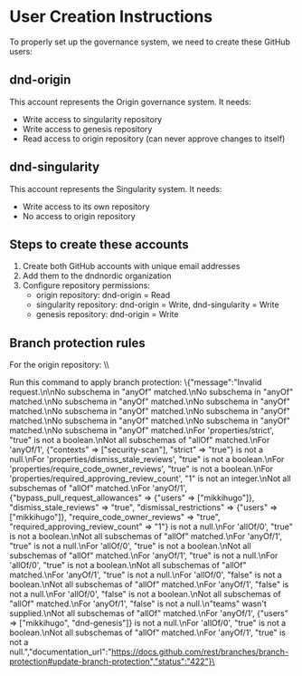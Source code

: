 # User Creation Instructions

To properly set up the governance system, we need to create these GitHub users:

## dnd-origin

This account represents the Origin governance system. It needs:
- Write access to singularity repository
- Write access to genesis repository
- Read access to origin repository (can never approve changes to itself)

## dnd-singularity

This account represents the Singularity system. It needs:
- Write access to its own repository
- No access to origin repository

## Steps to create these accounts

1. Create both GitHub accounts with unique email addresses
2. Add them to the dndnordic organization
3. Configure repository permissions:
   - origin repository: dnd-origin = Read
   - singularity repository: dnd-origin = Write, dnd-singularity = Write
   - genesis repository: dnd-origin = Write

## Branch protection rules

For the origin repository:
\\\

Run this command to apply branch protection:
\\{"message":"Invalid request.\n\nNo subschema in \"anyOf\" matched.\nNo subschema in \"anyOf\" matched.\nNo subschema in \"anyOf\" matched.\nNo subschema in \"anyOf\" matched.\nNo subschema in \"anyOf\" matched.\nNo subschema in \"anyOf\" matched.\nNo subschema in \"anyOf\" matched.\nNo subschema in \"anyOf\" matched.\nNo subschema in \"anyOf\" matched.\nFor 'properties/strict', \"true\" is not a boolean.\nNot all subschemas of \"allOf\" matched.\nFor 'anyOf/1', {\"contexts\" => [\"security-scan\"], \"strict\" => \"true\"} is not a null.\nFor 'properties/dismiss_stale_reviews', \"true\" is not a boolean.\nFor 'properties/require_code_owner_reviews', \"true\" is not a boolean.\nFor 'properties/required_approving_review_count', \"1\" is not an integer.\nNot all subschemas of \"allOf\" matched.\nFor 'anyOf/1', {\"bypass_pull_request_allowances\" => {\"users\" => [\"mikkihugo\"]}, \"dismiss_stale_reviews\" => \"true\", \"dismissal_restrictions\" => {\"users\" => [\"mikkihugo\"]}, \"require_code_owner_reviews\" => \"true\", \"required_approving_review_count\" => \"1\"} is not a null.\nFor 'allOf/0', \"true\" is not a boolean.\nNot all subschemas of \"allOf\" matched.\nFor 'anyOf/1', \"true\" is not a null.\nFor 'allOf/0', \"true\" is not a boolean.\nNot all subschemas of \"allOf\" matched.\nFor 'anyOf/1', \"true\" is not a null.\nFor 'allOf/0', \"true\" is not a boolean.\nNot all subschemas of \"allOf\" matched.\nFor 'anyOf/1', \"true\" is not a null.\nFor 'allOf/0', \"false\" is not a boolean.\nNot all subschemas of \"allOf\" matched.\nFor 'anyOf/1', \"false\" is not a null.\nFor 'allOf/0', \"false\" is not a boolean.\nNot all subschemas of \"allOf\" matched.\nFor 'anyOf/1', \"false\" is not a null.\n\"teams\" wasn't supplied.\nNot all subschemas of \"allOf\" matched.\nFor 'anyOf/1', {\"users\" => [\"mikkihugo\", \"dnd-genesis\"]} is not a null.\nFor 'allOf/0', \"true\" is not a boolean.\nNot all subschemas of \"allOf\" matched.\nFor 'anyOf/1', \"true\" is not a null.","documentation_url":"https://docs.github.com/rest/branches/branch-protection#update-branch-protection","status":"422"}\
